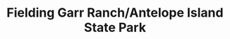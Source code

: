 ---
layout: repo
title: "Fielding Garr Ranch/Antelope Island State Park"
id: 25437
permalink: repos/25437/
---